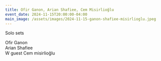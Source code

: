 ```yaml
---
title: Ofir Ganon, Arian Shafiee, Cem Misirlioğlu
event_date: 2024-11-15T20:00:00-04:00
main_image: /assets/images/2024-11-15-ganon-shafiee-misirlioglu.jpeg
---
```


Solo sets

Ofir Ganon<br>
Arian Shafiee<br>
W guest Cem misirlioğlu
